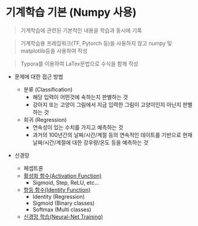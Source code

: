 # 기계학습 기본 (Numpy 사용)
> 기계학습에 관련된 기본적인 내용을 학습과 동시에 기록

> 기계학습용 프레임워크(TF, Pytorch 등)을 사용하지 않고 numpy 및 matplotlib등을 사용하여 작성

> Typora를 이용하여 LaTex문법으로 수식을 함께 작성



* 문제에 대한 접근 방법
  * 분류 (Classification)
    * 해당 입력이 어떤것에 속하는지 판별하는 것
    * 강아지 또는 고양이 그림에서 지금 입력한 그림이 고양이인지 아닌지 판별하는 것
  * 회귀 (Regression)
    * 연속성이 있는 수치를 가지고 예측하는 것
    * 과거의 100년간의 날짜/시간/계절 등의 연속적인 데이트를 기반으로 현재 날짜/시간/계절에 대한 강우량/온도 등을 예측하는 것



* 신경망

  * 페셉트론
  * [활성화 함수(Activation Function)](activation.md)
    * Sigmoid, Step, ReLU, etc...
  * [항등 함수(Identity Function)](identity.md)
    * Identity (Regression)
    * Sigmoid (Binary classes)
    * Softmax (Multi classes)
  * [신경망 학습(Neural-Net Training)](training.md)


